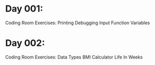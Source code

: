# Day 001:
Coding Room Exercises:
Printing
Debugging
Input Function
Variables

# Day 002:
Coding Room Exercises:
Data Types
BMI Calculator
Life In Weeks
